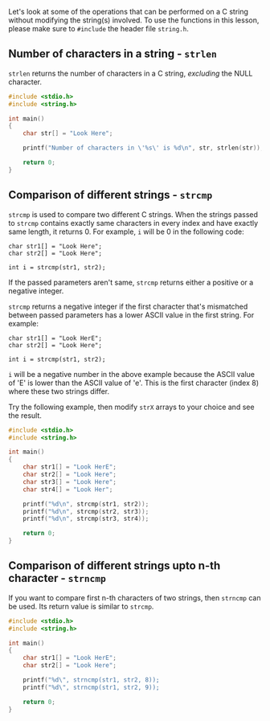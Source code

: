 Let's look at some of the operations that can be performed on a C string without modifying the string(s) involved. To use the functions in this lesson, please make sure to `#include` the header file `string.h`.

## Number of characters in a string - `strlen`

`strlen` returns the number of characters in a C string, _excluding_ the NULL character.

```C runnable
#include <stdio.h>
#include <string.h>

int main()
{
	char str[] = "Look Here";

	printf("Number of characters in \'%s\' is %d\n", str, strlen(str));

	return 0;
}

```

## Comparison of different strings - `strcmp`

`strcmp` is used to compare two different C strings. When the strings passed to `strcmp` contains exactly same characters in every index and have exactly same length, it returns 0. For example, `i` will be 0 in the following code:

```
char str1[] = "Look Here";
char str2[] = "Look Here";

int i = strcmp(str1, str2);
```

If the passed parameters aren't same, `strcmp` returns either a positive or a negative integer.

`strcmp` returns a negative integer if the first character that's mismatched between passed parameters has a lower ASCII value in the first string. For example:

```
char str1[] = "Look HerE";
char str2[] = "Look Here";

int i = strcmp(str1, str2);
```

`i` will be a negative number in the above example because the ASCII value of 'E' is lower than the ASCII value of 'e'. This is the first character (index 8) where these two strings differ.

Try the following example, then modify `strX` arrays to your choice and see the result.

```C runnable
#include <stdio.h>
#include <string.h>

int main()
{
	char str1[] = "Look HerE";
	char str2[] = "Look Here";
	char str3[] = "Look Here";
	char str4[] = "Look Her";

	printf("%d\n", strcmp(str1, str2));
	printf("%d\n", strcmp(str2, str3));
	printf("%d\n", strcmp(str3, str4));

	return 0;
}

```

## Comparison of different strings upto n-th character - `strncmp`

If you want to compare first n-th characters of two strings, then `strncmp` can be used. Its return value is similar to `strcmp`.

```C runnable
#include <stdio.h>
#include <string.h>

int main()
{
	char str1[] = "Look HerE";
	char str2[] = "Look Here";

	printf("%d\", strncmp(str1, str2, 8));
	printf("%d\", strncmp(str1, str2, 9));

	return 0;
}

```

